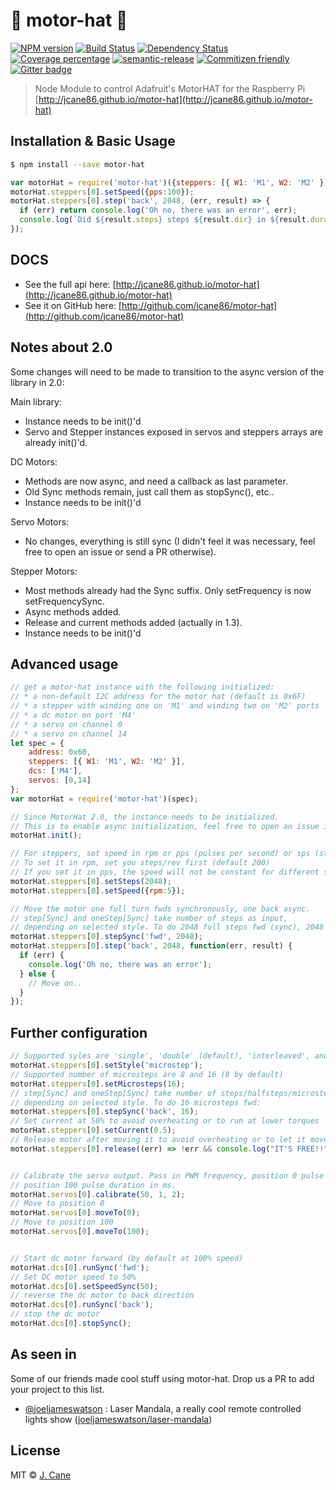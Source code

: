 # 🏁 motor-hat 🎩

[![NPM version][npm-image]][npm-url] [![Build Status][travis-image]][travis-url] [![Dependency Status][daviddm-image]][daviddm-url] [![Coverage percentage][coveralls-image]][coveralls-url] [![semantic-release][semrel-image]][semrel-url] [![Commitizen friendly][commitizen-image]][commitizen-url]  [![Gitter badge](https://badges.gitter.im/motor-hat.png)](https://gitter.im/motor-hat)

> Node Module to control Adafruit's MotorHAT for the Raspberry Pi [http://jcane86.github.io/motor-hat](http://jcane86.github.io/motor-hat)

## Installation & Basic Usage

```sh
$ npm install --save motor-hat
```
```js
var motorHat = require('motor-hat')({steppers: [{ W1: 'M1', W2: 'M2' }]}).init();
motorHat.steppers[0].setSpeed({pps:100});
motorHat.steppers[0].step('back', 2048, (err, result) => {
  if (err) return console.log('Oh no, there was an error', err);
  console.log(`Did ${result.steps} steps ${result.dir} in ${result.duration/1000} seconds. I had to retry ${result.retried} steps because you set me up quicker than your poor board can handle.`); 
});
```

## DOCS

* See the full api here: [http://jcane86.github.io/motor-hat](http://jcane86.github.io/motor-hat)
* See it on GitHub here: [http://github.com/jcane86/motor-hat](http://github.com/jcane86/motor-hat)

## Notes about 2.0

Some changes will need to be made to transition to the async version of the library in 2.0:

Main library:
* Instance needs to be init()'d
* Servo and Stepper instances exposed in servos and steppers arrays are already init()'d.

DC Motors: 
* Methods are now async, and need a callback as last parameter.
* Old Sync methods remain, just call them as stopSync(), etc..
* Instance needs to be init()'d

Servo Motors:
* No changes, everything is still sync (I didn't feel it was necessary, feel free to open an issue or send a PR otherwise).

Stepper Motors:
* Most methods already had the Sync suffix. Only setFrequency is now setFrequencySync.
* Async methods added.
* Release and current methods added (actually in 1.3).
* Instance needs to be init()'d

## Advanced usage

```js
// get a motor-hat instance with the following initialized:
// * a non-default I2C address for the motor hat (default is 0x6F)
// * a stepper with winding one on 'M1' and winding two on 'M2' ports
// * a dc motor on port 'M4'
// * a servo on channel 0
// * a servo on channel 14
let spec = {
    address: 0x60,
    steppers: [{ W1: 'M1', W2: 'M2' }],
    dcs: ['M4'],
    servos: [0,14]
};
var motorHat = require('motor-hat')(spec);

// Since MotorHat 2.0, the instance needs to be initialized.
// This is to enable async initialization, feel free to open an issue if this is a pain.
motorHat.init();

// For steppers, set speed in rpm or pps (pulses per second) or sps (steps per second).
// To set it in rpm, set you steps/rev first (default 200)
// If you set it in pps, the speed will not be constant for different styles or number of microsteps.
motorHat.steppers[0].setSteps(2048);
motorHat.steppers[0].setSpeed({rpm:5});

// Move the motor one full turn fwds synchronously, one back async.
// step[Sync] and oneStep[Sync] take number of steps as input, 
// depending on selected style. To do 2048 full steps fwd (sync), 2048 back (async):
motorHat.steppers[0].stepSync('fwd', 2048);
motorHat.steppers[0].step('back', 2048, function(err, result) {
  if (err) {
    console.log('Oh no, there was an error');
  } else {
    // Move on..
  }
});
```

## Further configuration
```js
// Supported syles are 'single', 'double' (default), 'interleaved', and 'microstep'
motorHat.steppers[0].setStyle('microstep');
// Supported number of microsteps are 8 and 16 (8 by default)
motorHat.steppers[0].setMicrosteps(16);
// step[Sync] and oneStep[Sync] take number of steps/halfsteps/microsteps as input, 
// depending on selected style. To do 16 microsteps fwd:
motorHat.steppers[0].stepSync('back', 16);
// Set current at 50% to avoid overheating or to run at lower torques
motorHat.steppers[0].setCurrent(0.5);
// Release motor after moving it to avoid overheating or to let it move freely.
motorHat.steppers[0].release((err) => !err && console.log("IT'S FREE!!"));


// Calibrate the servo output. Pass in PWM frequency, position 0 pulse duration in ms,
// position 100 pulse duration in ms.
motorHat.servos[0].calibrate(50, 1, 2);
// Move to position 0
motorHat.servos[0].moveTo(0);
// Move to position 100
motorHat.servos[0].moveTo(100);


// Start dc motor forward (by default at 100% speed)
motorHat.dcs[0].runSync('fwd');
// Set DC motor speed to 50%
motorHat.dcs[0].setSpeedSync(50);
// reverse the dc motor to back direction
motorHat.dcs[0].runSync('back');
// stop the dc motor
motorHat.dcs[0].stopSync();
```

## As seen in
Some of our friends made cool stuff using motor-hat. Drop us a PR to add your project to this list.

 - [@joeljameswatson]( https://github.com/joeljameswatson ) : Laser Mandala, a really cool remote controlled lights show ([joeljameswatson/laser-mandala]( https://github.com/joeljameswatson/laser-mandala ))
## License

MIT © [J. Cane](https://www.github.com/jcane86)


[npm-image]: https://badge.fury.io/js/motor-hat.svg
[npm-url]: https://npmjs.org/package/motor-hat
[travis-image]: https://travis-ci.org/jcane86/motor-hat.svg?branch=master
[travis-url]: https://travis-ci.org/jcane86/motor-hat
[daviddm-image]: https://david-dm.org/jcane86/motor-hat.svg?theme=shields.io
[daviddm-url]: https://david-dm.org/jcane86/motor-hat
[coveralls-image]: https://img.shields.io/coveralls/jcane86/motor-hat/master.svg
[coveralls-url]: https://coveralls.io/github/jcane86/motor-hat?branch=master
[semrel-image]: https://img.shields.io/badge/%20%20%F0%9F%93%A6%F0%9F%9A%80-semantic--release-e10079.svg
[semrel-url]: https://github.com/semantic-release/semantic-release
[commitizen-image]: https://img.shields.io/badge/commitizen-friendly-brightgreen.svg
[commitizen-url]: http://commitizen.github.io/cz-cli/
